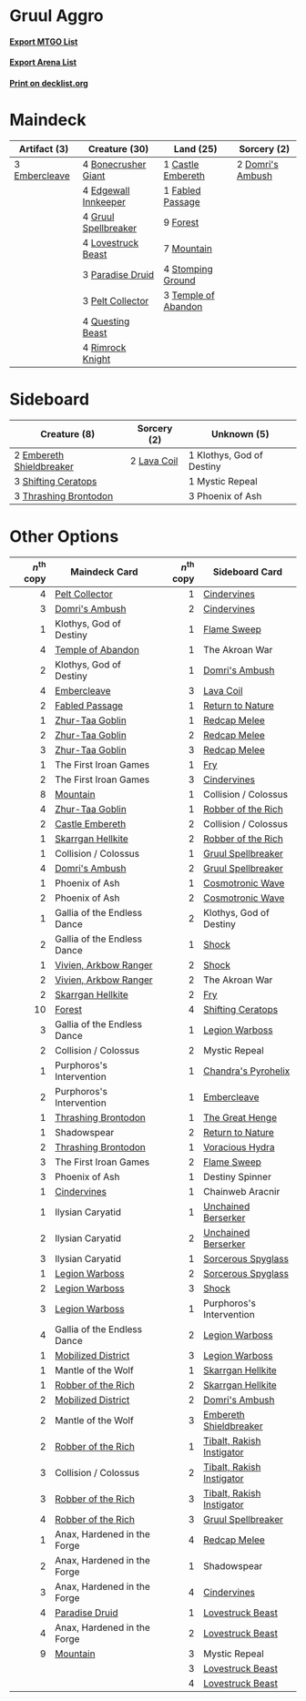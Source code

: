 # Gruul Aggro

#### [Export MTGO List](../collection/Gruul%20Aggro/Gruul%20Aggro.txt)
#### [Export Arena List](../collection/Gruul%20Aggro/Gruul%20Aggro_arena.txt)
#### [Print on decklist.org](http://decklist.org/?deckmain=4%09Bonecrusher%20Giant%0A1%09Castle%20Embereth%0A2%09Domri's%20Ambush%0A4%09Edgewall%20Innkeeper%0A3%09Embercleave%0A1%09Fabled%20Passage%0A9%09Forest%0A4%09Gruul%20Spellbreaker%0A4%09Lovestruck%20Beast%0A7%09Mountain%0A3%09Paradise%20Druid%0A3%09Pelt%20Collector%0A4%09Questing%20Beast%0A4%09Rimrock%20Knight%0A4%09Stomping%20Ground%0A3%09Temple%20of%20Abandon&deckside=2%09Embereth%20Shieldbreaker%0A1%09Klothys,%20God%20of%20Destiny%0A2%09Lava%20Coil%0A1%09Mystic%20Repeal%0A3%09Phoenix%20of%20Ash%0A3%09Shifting%20Ceratops%0A3%09Thrashing%20Brontodon)
# Maindeck

|                                      Artifact (3)                                      |                                         Creature (30)                                         |                                          Land (25)                                           |                                        Sorcery (2)                                        |
|----------------------------------------------------------------------------------------|-----------------------------------------------------------------------------------------------|----------------------------------------------------------------------------------------------|-------------------------------------------------------------------------------------------|
|3 [Embercleave](http://gatherer.wizards.com/Pages/Card/Details.aspx?multiverseid=473082)|4 [Bonecrusher Giant](http://gatherer.wizards.com/Pages/Card/Details.aspx?multiverseid=473077) |1 [Castle Embereth](http://gatherer.wizards.com/Pages/Card/Details.aspx?multiverseid=473201)  |2 [Domri's Ambush](http://gatherer.wizards.com/Pages/Card/Details.aspx?multiverseid=461119)|
|                                                                                        |4 [Edgewall Innkeeper](http://gatherer.wizards.com/Pages/Card/Details.aspx?multiverseid=473113)|1 [Fabled Passage](http://gatherer.wizards.com/Pages/Card/Details.aspx?multiverseid=473206)   |                                                                                           |
|                                                                                        |4 [Gruul Spellbreaker](http://gatherer.wizards.com/Pages/Card/Details.aspx?multiverseid=457323)|9 [Forest](http://gatherer.wizards.com/Pages/Card/Details.aspx?multiverseid=439860)           |                                                                                           |
|                                                                                        |4 [Lovestruck Beast](http://gatherer.wizards.com/Pages/Card/Details.aspx?multiverseid=473127)  |7 [Mountain](http://gatherer.wizards.com/Pages/Card/Details.aspx?multiverseid=439859)         |                                                                                           |
|                                                                                        |3 [Paradise Druid](http://gatherer.wizards.com/Pages/Card/Details.aspx?multiverseid=461098)    |4 [Stomping Ground](http://gatherer.wizards.com/Pages/Card/Details.aspx?multiverseid=405110)  |                                                                                           |
|                                                                                        |3 [Pelt Collector](http://gatherer.wizards.com/Pages/Card/Details.aspx?multiverseid=452891)    |3 [Temple of Abandon](http://gatherer.wizards.com/Pages/Card/Details.aspx?multiverseid=373711)|                                                                                           |
|                                                                                        |4 [Questing Beast](http://gatherer.wizards.com/Pages/Card/Details.aspx?multiverseid=473133)    |                                                                                              |                                                                                           |
|                                                                                        |4 [Rimrock Knight](http://gatherer.wizards.com/Pages/Card/Details.aspx?multiverseid=473099)    |                                                                                              |                                                                                           |


# Sideboard

|                                           Creature (8)                                            |                                     Sorcery (2)                                      |       Unknown (5)       |
|---------------------------------------------------------------------------------------------------|--------------------------------------------------------------------------------------|-------------------------|
|2 [Embereth Shieldbreaker](http://gatherer.wizards.com/Pages/Card/Details.aspx?multiverseid=473084)|2 [Lava Coil](http://gatherer.wizards.com/Pages/Card/Details.aspx?multiverseid=452858)|1 Klothys, God of Destiny|
|3 [Shifting Ceratops](http://gatherer.wizards.com/Pages/Card/Details.aspx?multiverseid=466948)     |                                                                                      |1 Mystic Repeal          |
|3 [Thrashing Brontodon](http://gatherer.wizards.com/Pages/Card/Details.aspx?multiverseid=456570)   |                                                                                      |3 Phoenix of Ash         |


# Other Options

|*n*<sup>th</sup> copy|                                         Maindeck Card                                          |*n*<sup>th</sup> copy|                                           Sideboard Card                                           |
|--------------------:|------------------------------------------------------------------------------------------------|--------------------:|----------------------------------------------------------------------------------------------------|
|                    4|[Pelt Collector](http://gatherer.wizards.com/Pages/Card/Details.aspx?multiverseid=452891)       |                    1|[Cindervines](http://gatherer.wizards.com/Pages/Card/Details.aspx?multiverseid=457305)              |
|                    3|[Domri's Ambush](http://gatherer.wizards.com/Pages/Card/Details.aspx?multiverseid=461119)       |                    2|[Cindervines](http://gatherer.wizards.com/Pages/Card/Details.aspx?multiverseid=457305)              |
|                    1|Klothys, God of Destiny                                                                         |                    1|[Flame Sweep](http://gatherer.wizards.com/Pages/Card/Details.aspx?multiverseid=466893)              |
|                    4|[Temple of Abandon](http://gatherer.wizards.com/Pages/Card/Details.aspx?multiverseid=373711)    |                    1|The Akroan War                                                                                      |
|                    2|Klothys, God of Destiny                                                                         |                    1|[Domri's Ambush](http://gatherer.wizards.com/Pages/Card/Details.aspx?multiverseid=461119)           |
|                    4|[Embercleave](http://gatherer.wizards.com/Pages/Card/Details.aspx?multiverseid=473082)          |                    3|[Lava Coil](http://gatherer.wizards.com/Pages/Card/Details.aspx?multiverseid=452858)                |
|                    2|[Fabled Passage](http://gatherer.wizards.com/Pages/Card/Details.aspx?multiverseid=473206)       |                    1|[Return to Nature](http://gatherer.wizards.com/Pages/Card/Details.aspx?multiverseid=461102)         |
|                    1|[Zhur-Taa Goblin](http://gatherer.wizards.com/Pages/Card/Details.aspx?multiverseid=457359)      |                    1|[Redcap Melee](http://gatherer.wizards.com/Pages/Card/Details.aspx?multiverseid=473097)             |
|                    2|[Zhur-Taa Goblin](http://gatherer.wizards.com/Pages/Card/Details.aspx?multiverseid=457359)      |                    2|[Redcap Melee](http://gatherer.wizards.com/Pages/Card/Details.aspx?multiverseid=473097)             |
|                    3|[Zhur-Taa Goblin](http://gatherer.wizards.com/Pages/Card/Details.aspx?multiverseid=457359)      |                    3|[Redcap Melee](http://gatherer.wizards.com/Pages/Card/Details.aspx?multiverseid=473097)             |
|                    1|The First Iroan Games                                                                           |                    1|[Fry](http://gatherer.wizards.com/Pages/Card/Details.aspx?multiverseid=466894)                      |
|                    2|The First Iroan Games                                                                           |                    3|[Cindervines](http://gatherer.wizards.com/Pages/Card/Details.aspx?multiverseid=457305)              |
|                    8|[Mountain](http://gatherer.wizards.com/Pages/Card/Details.aspx?multiverseid=439859)             |                    1|Collision / Colossus                                                                                |
|                    4|[Zhur-Taa Goblin](http://gatherer.wizards.com/Pages/Card/Details.aspx?multiverseid=457359)      |                    1|[Robber of the Rich](http://gatherer.wizards.com/Pages/Card/Details.aspx?multiverseid=473100)       |
|                    2|[Castle Embereth](http://gatherer.wizards.com/Pages/Card/Details.aspx?multiverseid=473201)      |                    2|Collision / Colossus                                                                                |
|                    1|[Skarrgan Hellkite](http://gatherer.wizards.com/Pages/Card/Details.aspx?multiverseid=457258)    |                    2|[Robber of the Rich](http://gatherer.wizards.com/Pages/Card/Details.aspx?multiverseid=473100)       |
|                    1|Collision / Colossus                                                                            |                    1|[Gruul Spellbreaker](http://gatherer.wizards.com/Pages/Card/Details.aspx?multiverseid=457323)       |
|                    4|[Domri's Ambush](http://gatherer.wizards.com/Pages/Card/Details.aspx?multiverseid=461119)       |                    2|[Gruul Spellbreaker](http://gatherer.wizards.com/Pages/Card/Details.aspx?multiverseid=457323)       |
|                    1|Phoenix of Ash                                                                                  |                    1|[Cosmotronic Wave](http://gatherer.wizards.com/Pages/Card/Details.aspx?multiverseid=452845)         |
|                    2|Phoenix of Ash                                                                                  |                    2|[Cosmotronic Wave](http://gatherer.wizards.com/Pages/Card/Details.aspx?multiverseid=452845)         |
|                    1|Gallia of the Endless Dance                                                                     |                    2|Klothys, God of Destiny                                                                             |
|                    2|Gallia of the Endless Dance                                                                     |                    1|[Shock](http://gatherer.wizards.com/Pages/Card/Details.aspx?multiverseid=129732)                    |
|                    1|[Vivien, Arkbow Ranger](http://gatherer.wizards.com/Pages/Card/Details.aspx?multiverseid=466953)|                    2|[Shock](http://gatherer.wizards.com/Pages/Card/Details.aspx?multiverseid=129732)                    |
|                    2|[Vivien, Arkbow Ranger](http://gatherer.wizards.com/Pages/Card/Details.aspx?multiverseid=466953)|                    2|The Akroan War                                                                                      |
|                    2|[Skarrgan Hellkite](http://gatherer.wizards.com/Pages/Card/Details.aspx?multiverseid=457258)    |                    2|[Fry](http://gatherer.wizards.com/Pages/Card/Details.aspx?multiverseid=466894)                      |
|                   10|[Forest](http://gatherer.wizards.com/Pages/Card/Details.aspx?multiverseid=439860)               |                    4|[Shifting Ceratops](http://gatherer.wizards.com/Pages/Card/Details.aspx?multiverseid=466948)        |
|                    3|Gallia of the Endless Dance                                                                     |                    1|[Legion Warboss](http://gatherer.wizards.com/Pages/Card/Details.aspx?multiverseid=452859)           |
|                    2|Collision / Colossus                                                                            |                    2|Mystic Repeal                                                                                       |
|                    1|Purphoros's Intervention                                                                        |                    1|[Chandra's Pyrohelix](http://gatherer.wizards.com/Pages/Card/Details.aspx?multiverseid=417684)      |
|                    2|Purphoros's Intervention                                                                        |                    1|[Embercleave](http://gatherer.wizards.com/Pages/Card/Details.aspx?multiverseid=473082)              |
|                    1|[Thrashing Brontodon](http://gatherer.wizards.com/Pages/Card/Details.aspx?multiverseid=456570)  |                    1|[The Great Henge](http://gatherer.wizards.com/Pages/Card/Details.aspx?multiverseid=473123)          |
|                    1|Shadowspear                                                                                     |                    2|[Return to Nature](http://gatherer.wizards.com/Pages/Card/Details.aspx?multiverseid=461102)         |
|                    2|[Thrashing Brontodon](http://gatherer.wizards.com/Pages/Card/Details.aspx?multiverseid=456570)  |                    1|[Voracious Hydra](http://gatherer.wizards.com/Pages/Card/Details.aspx?multiverseid=466954)          |
|                    3|The First Iroan Games                                                                           |                    2|[Flame Sweep](http://gatherer.wizards.com/Pages/Card/Details.aspx?multiverseid=466893)              |
|                    3|Phoenix of Ash                                                                                  |                    1|Destiny Spinner                                                                                     |
|                    1|[Cindervines](http://gatherer.wizards.com/Pages/Card/Details.aspx?multiverseid=457305)          |                    1|Chainweb Aracnir                                                                                    |
|                    1|Ilysian Caryatid                                                                                |                    1|[Unchained Berserker](http://gatherer.wizards.com/Pages/Card/Details.aspx?multiverseid=466918)      |
|                    2|Ilysian Caryatid                                                                                |                    2|[Unchained Berserker](http://gatherer.wizards.com/Pages/Card/Details.aspx?multiverseid=466918)      |
|                    3|Ilysian Caryatid                                                                                |                    1|[Sorcerous Spyglass](http://gatherer.wizards.com/Pages/Card/Details.aspx?multiverseid=435407)       |
|                    1|[Legion Warboss](http://gatherer.wizards.com/Pages/Card/Details.aspx?multiverseid=452859)       |                    2|[Sorcerous Spyglass](http://gatherer.wizards.com/Pages/Card/Details.aspx?multiverseid=435407)       |
|                    2|[Legion Warboss](http://gatherer.wizards.com/Pages/Card/Details.aspx?multiverseid=452859)       |                    3|[Shock](http://gatherer.wizards.com/Pages/Card/Details.aspx?multiverseid=129732)                    |
|                    3|[Legion Warboss](http://gatherer.wizards.com/Pages/Card/Details.aspx?multiverseid=452859)       |                    1|Purphoros's Intervention                                                                            |
|                    4|Gallia of the Endless Dance                                                                     |                    2|[Legion Warboss](http://gatherer.wizards.com/Pages/Card/Details.aspx?multiverseid=452859)           |
|                    1|[Mobilized District](http://gatherer.wizards.com/Pages/Card/Details.aspx?multiverseid=461176)   |                    3|[Legion Warboss](http://gatherer.wizards.com/Pages/Card/Details.aspx?multiverseid=452859)           |
|                    1|Mantle of the Wolf                                                                              |                    1|[Skarrgan Hellkite](http://gatherer.wizards.com/Pages/Card/Details.aspx?multiverseid=457258)        |
|                    1|[Robber of the Rich](http://gatherer.wizards.com/Pages/Card/Details.aspx?multiverseid=473100)   |                    2|[Skarrgan Hellkite](http://gatherer.wizards.com/Pages/Card/Details.aspx?multiverseid=457258)        |
|                    2|[Mobilized District](http://gatherer.wizards.com/Pages/Card/Details.aspx?multiverseid=461176)   |                    2|[Domri's Ambush](http://gatherer.wizards.com/Pages/Card/Details.aspx?multiverseid=461119)           |
|                    2|Mantle of the Wolf                                                                              |                    3|[Embereth Shieldbreaker](http://gatherer.wizards.com/Pages/Card/Details.aspx?multiverseid=473084)   |
|                    2|[Robber of the Rich](http://gatherer.wizards.com/Pages/Card/Details.aspx?multiverseid=473100)   |                    1|[Tibalt, Rakish Instigator](http://gatherer.wizards.com/Pages/Card/Details.aspx?multiverseid=461073)|
|                    3|Collision / Colossus                                                                            |                    2|[Tibalt, Rakish Instigator](http://gatherer.wizards.com/Pages/Card/Details.aspx?multiverseid=461073)|
|                    3|[Robber of the Rich](http://gatherer.wizards.com/Pages/Card/Details.aspx?multiverseid=473100)   |                    3|[Tibalt, Rakish Instigator](http://gatherer.wizards.com/Pages/Card/Details.aspx?multiverseid=461073)|
|                    4|[Robber of the Rich](http://gatherer.wizards.com/Pages/Card/Details.aspx?multiverseid=473100)   |                    3|[Gruul Spellbreaker](http://gatherer.wizards.com/Pages/Card/Details.aspx?multiverseid=457323)       |
|                    1|Anax, Hardened in the Forge                                                                     |                    4|[Redcap Melee](http://gatherer.wizards.com/Pages/Card/Details.aspx?multiverseid=473097)             |
|                    2|Anax, Hardened in the Forge                                                                     |                    1|Shadowspear                                                                                         |
|                    3|Anax, Hardened in the Forge                                                                     |                    4|[Cindervines](http://gatherer.wizards.com/Pages/Card/Details.aspx?multiverseid=457305)              |
|                    4|[Paradise Druid](http://gatherer.wizards.com/Pages/Card/Details.aspx?multiverseid=461098)       |                    1|[Lovestruck Beast](http://gatherer.wizards.com/Pages/Card/Details.aspx?multiverseid=473127)         |
|                    4|Anax, Hardened in the Forge                                                                     |                    2|[Lovestruck Beast](http://gatherer.wizards.com/Pages/Card/Details.aspx?multiverseid=473127)         |
|                    9|[Mountain](http://gatherer.wizards.com/Pages/Card/Details.aspx?multiverseid=439859)             |                    3|Mystic Repeal                                                                                       |
|                     |                                                                                                |                    3|[Lovestruck Beast](http://gatherer.wizards.com/Pages/Card/Details.aspx?multiverseid=473127)         |
|                     |                                                                                                |                    4|[Lovestruck Beast](http://gatherer.wizards.com/Pages/Card/Details.aspx?multiverseid=473127)         |

